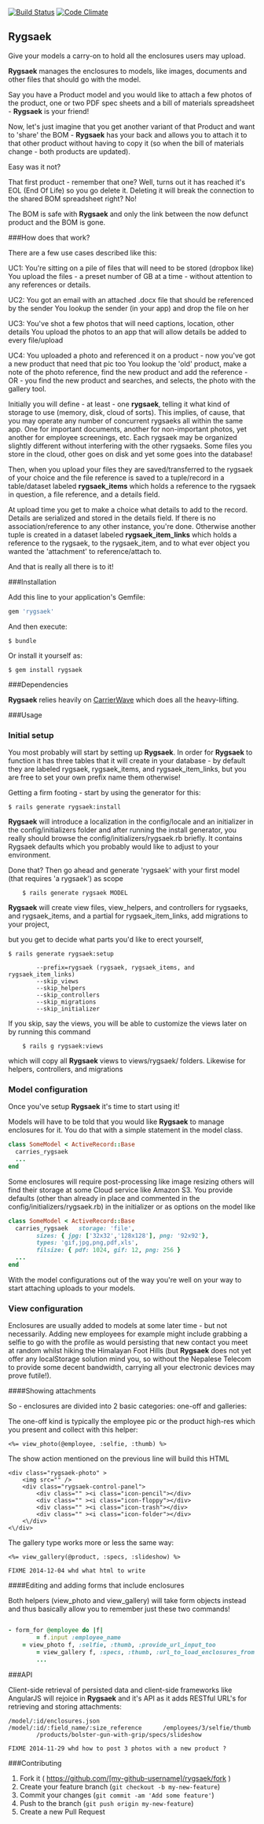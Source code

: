 [![Build Status](https://api.travis-ci.org/wdiechmann/rygsaek.png?branch=master)](http://travis-ci.org/wdiechmann/rygsaek)
[![Code Climate](https://codeclimate.com/github/wdiechmann/rygsaek.png)](https://codeclimate.com/github/wdiechmann/rygsaek)

## Rygsaek

Give your models a carry-on to hold all the enclosures users may upload.

**Rygsaek** manages the enclosures to models, like images, documents and other files
that should go with the model. 

Say you have a Product model and you would like to attach a few photos of the product,
one or two PDF spec sheets and a bill of materials spreadsheet - **Rygsaek** is your friend!

Now, let's just imagine that you get another variant of that Product and 
want to 'share' the BOM - **Rygsaek** has your back and allows you to attach it to that other 
product without having to copy it (so when the bill of materials change - both products are updated).

Easy was it not?

That first product - remember that one? Well, turns out it has reached it's EOL (End Of Life) so
you go delete it. Deleting it will break the connection to the shared BOM spreadsheet right? No!

The BOM is safe with **Rygsaek** and only the link between the now defunct product and the BOM is gone.

###How does that work?

There are a few use cases described like this:

UC1: You're sitting on a pile of files that will need to be stored (dropbox like)
You upload the files - a preset number of GB at a time - without attention to any references or details.

UC2: You got an email with an attached .docx file that should be referenced by the sender
You lookup the sender (in your app) and drop the file on her

UC3: You've shot a few photos that will need captions, location, other details
You upload the photos to an app that will allow details be added to every file/upload

UC4: You uploaded a photo and referenced it on a product - now you've got a new product that need that pic too
You lookup the 'old' product, make a note of the photo reference, find the new product and add the reference - OR - 
you find the new product and searches, and selects, the photo with the gallery tool.

Initially you will define - at least - one **rygsaek**, telling it what kind of storage to use (memory, disk, cloud of sorts).
This implies, of cause, that you may operate any number of concurrent rygsaeks all within the same app. One for important documents, another for 
non-important photos, yet another for employee screenings, etc. Each rygsaek may be organized slightly different without
interfering with the other rygsaeks. Some files you store in the cloud, other goes on disk and yet some goes into the database!

Then, when you upload your files they are saved/transferred to the rygsaek of your choice and the file reference 
is saved to a tuple/record in a table/dataset labeled **rygsaek\_items** which holds a reference to the rygsaek in question, 
a file reference, and a details field. 

At upload time you get to make a choice what details to add to the record. Details are serialized and stored in the details 
field. If there is no association/reference to any other instance, you're done. Otherwise another tuple is created in a 
dataset labeled **rygsaek\_item\_links** which holds a reference to the rygsaek, to the rygsaek\_item, and to what ever object
you wanted the 'attachment' to reference/attach to.

And that is really all there is to it!

###Installation

Add this line to your application's Gemfile:

```ruby
gem 'rygsaek'
```

And then execute:

    $ bundle

Or install it yourself as:

    $ gem install rygsaek

###Dependencies

**Rygsaek** relies heavily on [CarrierWave](https://github.com/carrierwaveuploader/carrierwave) which does 
all the heavy-lifting. 

###Usage

### Initial setup

You most probably will start by setting up **Rygsaek**. In order for **Rygsaek** to function it has three tables
that it will create in your database - by default they are labeled rygsaek, rygsaek\_items, and rygsaek\_item\_links, but 
you are free to set your own prefix name them otherwise!

Getting a firm footing - start by using the generator for this:

    $ rails generate rygsaek:install
		
**Rygsaek** will introduce a localization in the config/locale and an initializer in the config/initializers
folder and after running the install generator, you really should browse the config/initializers/rygsaek.rb 
briefly. It contains Rygsaek defaults which you probably would like to adjust to your environment.

Done that? Then go ahead and generate 'rygsaek' with your first model (that requires 'a rygsaek') as scope

		$ rails generate rygsaek MODEL

**Rygsaek** will create view files, view\_helpers, and controllers for rygsaeks, and rygsaek\_items, and a partial for 
rygsaek\_item\_links, add migrations to your project, 





but you get to decide what parts you'd like to erect yourself,

    $ rails generate rygsaek:setup
		
			--prefix=rygsaek (rygsaek, rygsaek_items, and rygsaek_item_links)
			--skip_views 
			--skip_helpers 
			--skip_controllers 
			--skip_migrations 
			--skip_initializer
			
If you skip, say the views, you will be able to customize the views later on by running this command

		$ rails g rygsaek:views
		
which will copy all **Rygsaek** views to views/rygsaek/ folders. Likewise for helpers, controllers, and migrations



### Model configuration

Once you've setup **Rygsaek** it's time to start using it! 

Models will have to be told that you would like **Rygsaek** to manage enclosures for it. You do that 
with a simple statement in the model class.

```ruby
class SomeModel < ActiveRecord::Base
  carries_rygsaek
  ...
end
```

Some enclosures will require post-processing like image resizing others will find their storage
at some Cloud service like Amazon S3. You provide defaults (other than already in place and commented
in the config/initializers/rygsaek.rb) in the initializer or as options on the model like

```ruby
class SomeModel < ActiveRecord::Base
  carries_rygsaek	storage: 'file', 
		sizes: { jpg: ['32x32','128x128'], png: '92x92'},
		types: 'gif,jpg,png,pdf,xls',
		filsize: { pdf: 1024, gif: 12, png: 256 }
  ...
end
```

With the model configurations out of the way you're well on your way to start attaching uploads to your
models.

### View configuration

Enclosures are usually added to models at some later time - but not necessarily. Adding new 
employees for example might include grabbing a selfie to go with the profile as would persisting
that new contact you meet at random whilst hiking the Himalayan Foot Hills (but **Rygsaek** does not
yet offer any localStorage solution mind you, so without the Nepalese Telecom to provide some decent
bandwidth, carrying all your electronic devices may prove futile!).

####Showing attachments

So - enclosures are divided into 2 basic categories: one-off and galleries:

The one-off kind is typically the employee pic or the product high-res which you present and collect
with this helper:

	<%= view_photo(@employee, :selfie, :thumb) %>
		
The show action mentioned on the previous line will build this HTML

	<div class="rygsaek-photo" >
		<img src="" />
		<div class="rygsaek-control-panel">
			<div class="" ><i class="icon-pencil"></div>
			<div class="" ><i class="icon-floppy"></div>
			<div class="" ><i class="icon-trash"></div>
			<div class="" ><i class="icon-folder"></div>
		<\/div>
	<\/div>

The gallery type works more or less the same way:

	<%= view_gallery(@product, :specs, :slideshow) %>

	FIXME 2014-12-04 whd what html to write

####Editing and adding forms that include enclosures

Both helpers (view\_photo and view\_gallery) will take form objects instead and 
thus basically allow you to remember just these two commands!

```ruby

- form_for @employee do |f|
		= f.input :employee_name
    = view_photo f, :selfie, :thumb, :provide_url_input_too
		= view_gallery f, :specs, :thumb, :url_to_load_enclosures_from
		...

```

###API

Client-side retrieval of persisted data and client-side frameworks like AngularJS will rejoice in **Rygsaek** 
and it's API as it adds RESTful  URL's for retrieving and storing attachments:

	/model/:id/enclosures.json
	/model/:id/:field_name/:size_reference		/employees/3/selfie/thumb
			/products/bolster-gun-with-grip/specs/slideshow

	FIXME 2014-11-29 whd how to post 3 photos with a new product ?


###Contributing

1. Fork it ( https://github.com/[my-github-username]/rygsaek/fork )
2. Create your feature branch (`git checkout -b my-new-feature`)
3. Commit your changes (`git commit -am 'Add some feature'`)
4. Push to the branch (`git push origin my-new-feature`)
5. Create a new Pull Request
